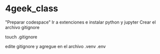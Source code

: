 # 4geek_class
"Preparar codespace"
Ir a extenciones e instalar python y jupyter
Crear el archivo gitignore 

touch .gitignore

edite gitignore y agregue en el archivo 
.venv
.env